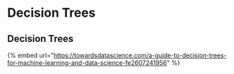 # Decision Trees

## Decision Trees

{% embed url="https://towardsdatascience.com/a-guide-to-decision-trees-for-machine-learning-and-data-science-fe2607241956" %}

